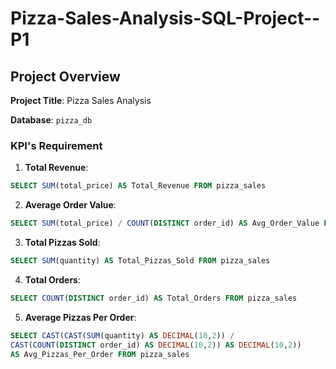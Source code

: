 # Pizza-Sales-Analysis-SQL-Project--P1


## Project Overview

**Project Title**: Pizza Sales Analysis  

**Database**: `pizza_db`


### KPI's Requirement


1. **Total Revenue**:
```sql
SELECT SUM(total_price) AS Total_Revenue FROM pizza_sales
```

2. **Average Order Value**:
```sql
SELECT SUM(total_price) / COUNT(DISTINCT order_id) AS Avg_Order_Value FROM pizza_sales
```

3. **Total Pizzas Sold**:
```sql
SELECT SUM(quantity) AS Total_Pizzas_Sold FROM pizza_sales
```

4. **Total Orders**:
```sql
SELECT COUNT(DISTINCT order_id) AS Total_Orders FROM pizza_sales
```

5. **Average Pizzas Per Order**:
```sql
SELECT CAST(CAST(SUM(quantity) AS DECIMAL(10,2)) / 
CAST(COUNT(DISTINCT order_id) AS DECIMAL(10,2)) AS DECIMAL(10,2)) 
AS Avg_Pizzas_Per_Order FROM pizza_sales
```










